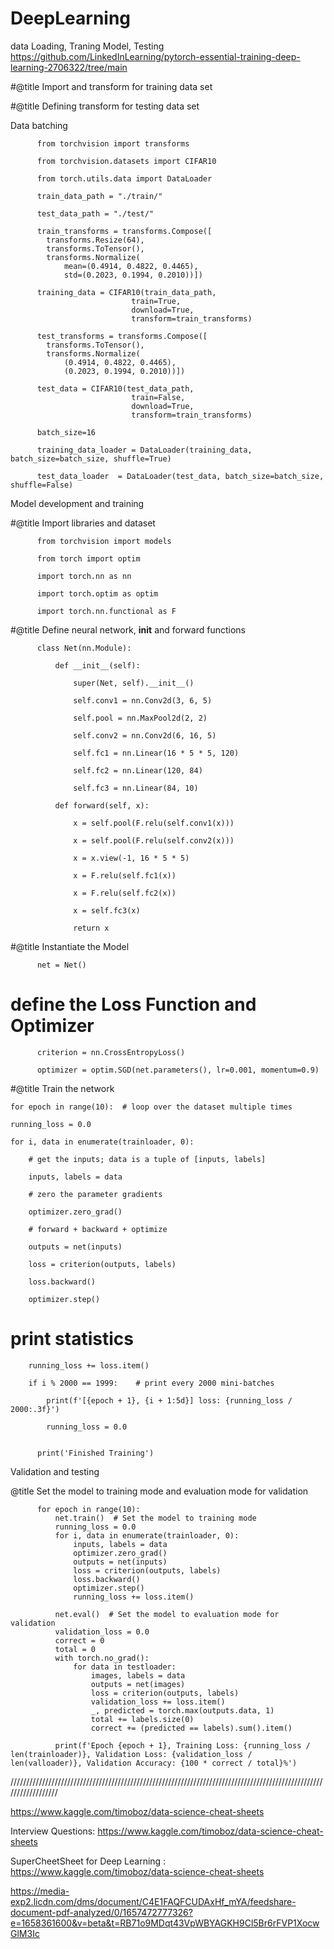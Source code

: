 # DeepLearning

data Loading, Traning Model, Testing
https://github.com/LinkedInLearning/pytorch-essential-training-deep-learning-2706322/tree/main

#@title Import and transform for training data set
                    

#@title Defining transform for testing data set

Data batching

          from torchvision import transforms
          
          from torchvision.datasets import CIFAR10
          
          from torch.utils.data import DataLoader

          train_data_path = "./train/"
          
          test_data_path = "./test/"

          train_transforms = transforms.Compose([
            transforms.Resize(64),
            transforms.ToTensor(),
            transforms.Normalize(
                mean=(0.4914, 0.4822, 0.4465),
                std=(0.2023, 0.1994, 0.2010))])
          
          training_data = CIFAR10(train_data_path,
                               train=True,
                               download=True,
                               transform=train_transforms)
          
          test_transforms = transforms.Compose([
            transforms.ToTensor(),
            transforms.Normalize(
                (0.4914, 0.4822, 0.4465),
                (0.2023, 0.1994, 0.2010))])
          
          test_data = CIFAR10(test_data_path,
                               train=False,
                               download=True,
                               transform=train_transforms)
          
          batch_size=16
          
          training_data_loader = DataLoader(training_data, batch_size=batch_size, shuffle=True)
          
          test_data_loader  = DataLoader(test_data, batch_size=batch_size, shuffle=False)



Model development and training

#@title Import libraries and dataset
          
                 
          from torchvision import models
          
          from torch import optim
          
          import torch.nn as nn
          
          import torch.optim as optim
          
          import torch.nn.functional as F



#@title Define neural network, __init__ and forward functions

          class Net(nn.Module):
          
              def __init__(self):
              
                  super(Net, self).__init__()
                  
                  self.conv1 = nn.Conv2d(3, 6, 5)
                  
                  self.pool = nn.MaxPool2d(2, 2)
                  
                  self.conv2 = nn.Conv2d(6, 16, 5)
                  
                  self.fc1 = nn.Linear(16 * 5 * 5, 120)
                  
                  self.fc2 = nn.Linear(120, 84)
                  
                  self.fc3 = nn.Linear(84, 10)
          
              def forward(self, x):
              
                  x = self.pool(F.relu(self.conv1(x)))
                  
                  x = self.pool(F.relu(self.conv2(x)))
                  
                  x = x.view(-1, 16 * 5 * 5)
                  
                  x = F.relu(self.fc1(x))
                  
                  x = F.relu(self.fc2(x))
                  
                  x = self.fc3(x)
                  
                  return x

                  
#@title Instantiate the Model

          net = Net()

# define the Loss Function and Optimizer

          criterion = nn.CrossEntropyLoss()
          
          optimizer = optim.SGD(net.parameters(), lr=0.001, momentum=0.9)
     
   

#@title Train the network

    for epoch in range(10):  # loop over the dataset multiple times

    running_loss = 0.0
    
    for i, data in enumerate(trainloader, 0):
    
        # get the inputs; data is a tuple of [inputs, labels]
        
        inputs, labels = data

        # zero the parameter gradients
        
        optimizer.zero_grad()

        # forward + backward + optimize
        
        outputs = net(inputs)
        
        loss = criterion(outputs, labels)
        
        loss.backward()
        
        optimizer.step()
        

# print statistics

        running_loss += loss.item()
        
        if i % 2000 == 1999:    # print every 2000 mini-batches
        
            print(f'[{epoch + 1}, {i + 1:5d}] loss: {running_loss / 2000:.3f}')
            
            running_loss = 0.0
            

          print('Finished Training')     



Validation and testing

@title Set the model to training mode and evaluation mode for validation

          for epoch in range(10):
              net.train()  # Set the model to training mode
              running_loss = 0.0
              for i, data in enumerate(trainloader, 0):
                  inputs, labels = data
                  optimizer.zero_grad()
                  outputs = net(inputs)
                  loss = criterion(outputs, labels)
                  loss.backward()
                  optimizer.step()
                  running_loss += loss.item()
          
              net.eval()  # Set the model to evaluation mode for validation
              validation_loss = 0.0
              correct = 0
              total = 0
              with torch.no_grad():
                  for data in testloader:
                      images, labels = data
                      outputs = net(images)
                      loss = criterion(outputs, labels)
                      validation_loss += loss.item()
                      _, predicted = torch.max(outputs.data, 1)
                      total += labels.size(0)
                      correct += (predicted == labels).sum().item()
          
              print(f'Epoch {epoch + 1}, Training Loss: {running_loss / len(trainloader)}, Validation Loss: {validation_loss / len(valloader)}, Validation Accuracy: {100 * correct / total}%')

//////////////////////////////////////////////////////////////////////////////////////////////////////////////////


https://www.kaggle.com/timoboz/data-science-cheat-sheets


Interview Questions: https://www.kaggle.com/timoboz/data-science-cheat-sheets

SuperCheetSheet for Deep Learning : https://www.kaggle.com/timoboz/data-science-cheat-sheets


https://media-exp2.licdn.com/dms/document/C4E1FAQFCUDAxHf_mYA/feedshare-document-pdf-analyzed/0/1657472777326?e=1658361600&v=beta&t=RB71o9MDqt43VpWBYAGKH9Cl5Br6rFVP1XocwGlM3Ic
